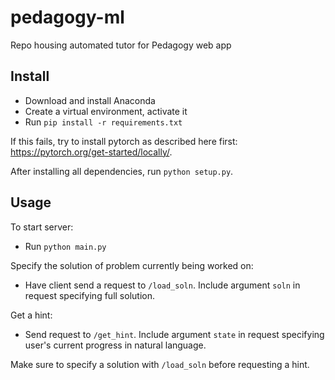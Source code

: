 # pedagogy-ml
Repo housing automated tutor for Pedagogy web app

## Install

- Download and install Anaconda
- Create a virtual environment, activate it
- Run `pip install -r requirements.txt`

If this fails, try to install pytorch as described here first: https://pytorch.org/get-started/locally/.

After installing all dependencies, run `python setup.py`.

## Usage

To start server:
- Run `python main.py`

Specify the solution of problem currently being worked on:
- Have client send a request to `/load_soln`. Include argument `soln` in request specifying full solution.

Get a hint:
- Send request to `/get_hint`. Include argument `state` in request specifying user's current progress in natural language.

Make sure to specify a solution with `/load_soln` before requesting a hint.
